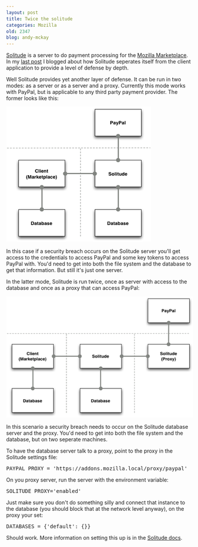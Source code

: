 ```yaml
---
layout: post
title: Twice the solitude
categories: Mozilla
old: 2347
blog: andy-mckay
---
```

<p><a href="http://github.com/andymckay/solitude">Solitude</a> is a server to do payment processing for the <a href="https://marketplace.mozilla.org">Mozilla Marketplace</a>. In my <a href="https://mckay.pub.ca/blog/andy/2345/">last post</a> I blogged about how Solitude seperates itself from the client application to provide a level of defense by depth.</p>
<p>Well Solitude provides yet another layer of defense. It can be run in two modes: as a server or as a server and a proxy. Currently this mode works with PayPal, but is applicable to any third party payment provider. The former looks like this:</p>
<img src="/files/solitude.png">
<p>In this case if a security breach occurs on the Solitude server you'll get access to the credentials to access PayPal and some key tokens to access PayPal with. You'd need to get into both the file system and the database to get that information. But still it's just one server.</p>
<p>In the latter mode, Solitude is run twice, once as server with access to the database and once as a proxy that can access PayPal:</p>
<img src="/files/solitude-two.png">
<p>In this scenario a security breach needs to occur on the Solitude database server and the proxy. You'd need to get into both the file system and the database, but on two seperate machines.</p>
<p>To have the database server talk to a proxy, point to the proxy in the Solitude settings file:</p>
<pre>PAYPAL_PROXY = 'https://addons.mozilla.local/proxy/paypal'</pre>
<p>On you proxy server, run the server with the environment variable:</p>
<pre>SOLITUDE_PROXY='enabled'</pre>
<p>Just make sure you don't do something silly and connect that instance to the database (you should block that at the network level anyway), on the proxy your set:</p>
<pre>DATABASES = {'default': {}}</pre>
<p>Should work. More information on setting this up is in the <a href="http://solitude.readthedocs.org/en/latest/topics/paypal.html#proxy">Solitude docs</a>.</p>